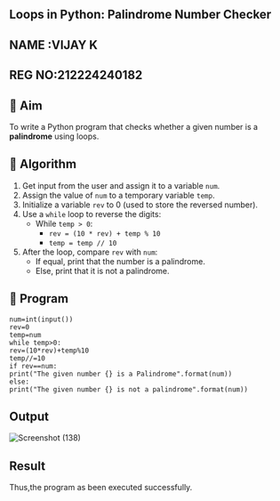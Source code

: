 ## Loops in Python: Palindrome Number Checker

## NAME :VIJAY K
## REG NO:212224240182
## 🎯 Aim
To write a Python program that checks whether a given number is a **palindrome** using loops.

## 🧠 Algorithm
1. Get input from the user and assign it to a variable `num`.
2. Assign the value of `num` to a temporary variable `temp`.
3. Initialize a variable `rev` to 0 (used to store the reversed number).
4. Use a `while` loop to reverse the digits:
   - While `temp > 0`:
     - `rev = (10 * rev) + temp % 10`
     - `temp = temp // 10`
5. After the loop, compare `rev` with `num`:
   - If equal, print that the number is a palindrome.
   - Else, print that it is not a palindrome.

## 🧾 Program
```
num=int(input()) 
rev=0 
temp=num 
while temp>0: 
rev=(10*rev)+temp%10 
temp//=10 
if rev==num: 
print("The given number {} is a Palindrome".format(num)) 
else: 
print("The given number {} is not a palindrome".format(num))
```
## Output
![Screenshot (138)](https://github.com/user-attachments/assets/ac185760-5341-47e4-9e70-38f4b7dda936)


## Result
Thus,the program as been executed successfully.
